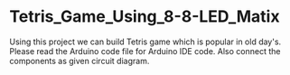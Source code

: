 # Tetris_Game_Using_8-8-LED_Matix
Using this project we can build Tetris game which is popular in old day's.
Please read the Arduino code file for Arduino IDE code.
Also connect the components as given circuit diagram.
